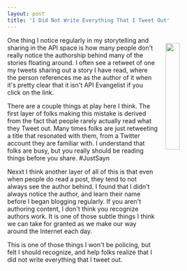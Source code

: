 ```yaml
---
layout: post
title: 'I Did Not Write Everything That I Tweet Out'
---
```

<p><img style="padding: 15px;" src="https://s3.amazonaws.com/kinlane-productions/bw-icons/bw-twitter-icon.png" alt="" width="25%" align="right" /></p>
<p>One thing I notice regularly in my storytelling and sharing in the API space is how many people don't really notice the authorship behind many of the stories floating around. I often see a retweet of one my tweets sharing out a story I have read, where the person references me as the author of it&nbsp;when it's pretty clear that it isn't API Evangelist if you click on the link.</p>
<p>There are a couple things at play here I think. The first layer of folks making this mistake is derived from the fact that people rarely actually read what they Tweet out. Many times folks are just retweeting a title that resonated with them, from a Twitter account they are familiar with. I understand that folks are busy, but you really should be reading things before you share. #JustSayn</p>
<p>Nexxt I think another layer of all of this is that even when people do read a post, they tend to not always see the author behind. I found that I didn't always notice the author, and learn their name before I began blogging regularly. If you aren't authoring content, I don't think you recognize authors work. It is one of those subtle things I think we can take for granted as we make our way around the Internet each day.</p>
<p>This is one of those things I won't be policing, but felt I should recognize, and help folks realize that I did not write everything that I tweet out.</p>
